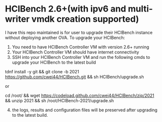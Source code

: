 # HCIBench 2.6+(with ipv6 and multi-writer vmdk creation supported)
I have this repo maintained is for user to upgrade their HCIBench instance without deploying another OVA.
To upgrade your HCIBench:
  1. You need to have HCIBench Controller VM with version 2.6+ running
  2. Your HCIBench Controller VM should have internet connectivity
  3. SSH into your HCIBench Controller VM and run the following cmds to upgrade your HCIBench to the latest build
 
  tdnf install -y git && git clone -b 2021 https://github.com/cwei44/HCIBench.git && sh HCIBench/upgrade.sh
  
  or

  cd /root/ && wget https://codeload.github.com/cwei44/HCIBench/zip/2021 && unzip 2021 && sh /root/HCIBench-2021/upgrade.sh
  
  4. the logs, results and configuration files will be preserved after upgrading to the latest build.
